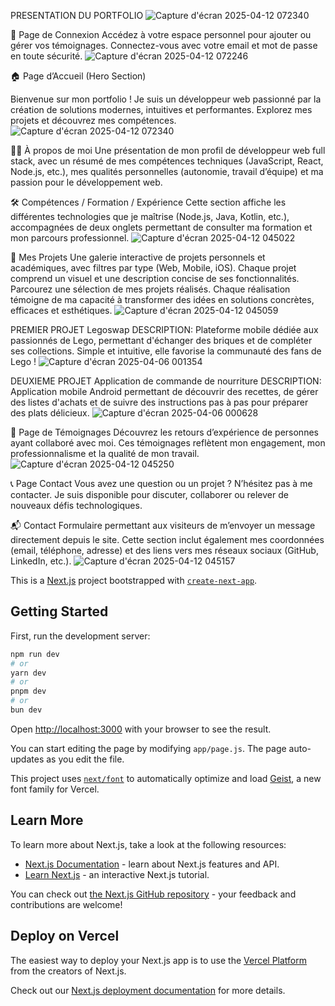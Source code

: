 PRESENTATION DU PORTFOLIO
![Capture d'écran 2025-04-12 072340](https://github.com/user-attachments/assets/061073e5-02f0-40c9-83bc-d1b11e42e7e3)



🔐 Page de Connexion
Accédez à votre espace personnel pour ajouter ou gérer vos témoignages. Connectez-vous avec votre email et mot de passe en toute sécurité.
![Capture d'écran 2025-04-12 072246](https://github.com/user-attachments/assets/54840376-cb85-4266-b473-d2c608c4834e)


🏠 Page d’Accueil (Hero Section)

Bienvenue sur mon portfolio ! Je suis un développeur web passionné par la création de solutions modernes, intuitives et performantes. Explorez mes projets et découvrez mes compétences.
![Capture d'écran 2025-04-12 072340](https://github.com/user-attachments/assets/8cbabc28-2f1a-498b-a20d-89c57e856b3b)

🧑‍💻 À propos de moi
Une présentation de mon profil de développeur web full stack, avec un résumé de mes compétences techniques (JavaScript, React, Node.js, etc.), mes qualités personnelles (autonomie, travail d’équipe) et ma passion pour le développement web.

🛠️ Compétences / Formation / Expérience
Cette section affiche les différentes technologies que je maîtrise (Node.js, Java, Kotlin, etc.), accompagnées de deux onglets permettant de consulter ma formation et mon parcours professionnel.
![Capture d'écran 2025-04-12 045022](https://github.com/user-attachments/assets/2bfac716-372d-4f77-8d78-25c4fca21658)

💼 Mes Projets
Une galerie interactive de projets personnels et académiques, avec filtres par type (Web, Mobile, iOS). Chaque projet comprend un visuel et une description concise de ses fonctionnalités.
Parcourez une sélection de mes projets réalisés. Chaque réalisation témoigne de ma capacité à transformer des idées en solutions concrètes, efficaces et esthétiques.
![Capture d'écran 2025-04-12 045059](https://github.com/user-attachments/assets/0776ab69-abff-40c7-97c3-2b865e27a0fd)

PREMIER PROJET Legoswap
DESCRIPTION:
Plateforme mobile dédiée aux passionnés de Lego, permettant d'échanger des briques et de compléter ses collections. Simple et intuitive, elle favorise la communauté des fans de Lego !
![Capture d'écran 2025-04-06 001354](https://github.com/user-attachments/assets/63805b67-7f1c-499b-8a42-54a9e159c182)

DEUXIEME PROJET Application de commande de nourriture
DESCRIPTION:
Application mobile Android permettant de découvrir des recettes, de gérer des listes d'achats et de suivre des instructions pas à pas pour préparer des plats délicieux.
![Capture d'écran 2025-04-06 000628](https://github.com/user-attachments/assets/1a42923f-c511-4a0b-a786-7b0536b61c98)

📝 Page de Témoignages
Découvrez les retours d’expérience de personnes ayant collaboré avec moi. Ces témoignages reflètent mon engagement, mon professionnalisme et la qualité de mon travail.
![Capture d'écran 2025-04-12 045250](https://github.com/user-attachments/assets/c2ed6946-0714-4d66-9ff9-e5a3cceac217)

📞 Page Contact
Vous avez une question ou un projet ? N’hésitez pas à me contacter. Je suis disponible pour discuter, collaborer ou relever de nouveaux défis technologiques.

📬 Contact
Formulaire permettant aux visiteurs de m’envoyer un message directement depuis le site. Cette section inclut également mes coordonnées (email, téléphone, adresse) et des liens vers mes réseaux sociaux (GitHub, LinkedIn, etc.).
![Capture d'écran 2025-04-12 045157](https://github.com/user-attachments/assets/baeee9bb-23ee-4025-b65c-451bd3b09b70)





This is a [Next.js](https://nextjs.org) project bootstrapped with [`create-next-app`](https://github.com/vercel/next.js/tree/canary/packages/create-next-app).

## Getting Started

First, run the development server:

```bash
npm run dev
# or
yarn dev
# or
pnpm dev
# or
bun dev
```

Open [http://localhost:3000](http://localhost:3000) with your browser to see the result.

You can start editing the page by modifying `app/page.js`. The page auto-updates as you edit the file.

This project uses [`next/font`](https://nextjs.org/docs/app/building-your-application/optimizing/fonts) to automatically optimize and load [Geist](https://vercel.com/font), a new font family for Vercel.

## Learn More

To learn more about Next.js, take a look at the following resources:

- [Next.js Documentation](https://nextjs.org/docs) - learn about Next.js features and API.
- [Learn Next.js](https://nextjs.org/learn) - an interactive Next.js tutorial.

You can check out [the Next.js GitHub repository](https://github.com/vercel/next.js) - your feedback and contributions are welcome!

## Deploy on Vercel

The easiest way to deploy your Next.js app is to use the [Vercel Platform](https://vercel.com/new?utm_medium=default-template&filter=next.js&utm_source=create-next-app&utm_campaign=create-next-app-readme) from the creators of Next.js.

Check out our [Next.js deployment documentation](https://nextjs.org/docs/app/building-your-application/deploying) for more details.
